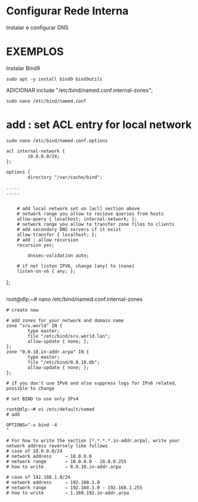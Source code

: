# Configurar Rede Interna

Instalar e configurar DNS


# EXEMPLOS
Instalar Bind9

```
sudo apt -y install bind9 bind9utils 
```
ADICIONAR include "/etc/bind/named.conf.internal-zones";
```
sudo nano /etc/bind/named.conf  
```
# add : set ACL entry for local network

```
sudo nano /etc/bind/named.conf.options 
```
```
acl internal-network {
        10.0.0.0/24;
};

options {
        directory "/var/cache/bind";

.....
.....

```
```
```
        # add local network set on [acl] section above
        # network range you allow to recieve queries from hosts
        allow-query { localhost; internal-network; };
        # network range you allow to transfer zone files to clients
        # add secondary DNS servers if it exist
        allow-transfer { localhost; };
        # add : allow recursion
        recursion yes;
```
        dnssec-validation auto;
```
        # if not listen IPV6, change [any] to [none]
        listen-on-v6 { any; };
};
```
```
root@dlp:~# nano /etc/bind/named.conf.internal-zones
```
# create new

# add zones for your network and domain name
zone "srv.world" IN {
        type master;
        file "/etc/bind/srv.world.lan";
        allow-update { none; };
};
zone "0.0.10.in-addr.arpa" IN {
        type master;
        file "/etc/bind/0.0.10.db";
        allow-update { none; };
};

# if you don't use IPv6 and also suppress logs for IPv6 related, possible to change

# set BIND to use only IPv4

root@dlp:~# vi /etc/default/named
# add

OPTIONS="-u bind -4
"

# For how to write the section [*.*.*.*.in-addr.arpa], write your network address reversely like follows
# case of 10.0.0.0/24
# network address     ⇒ 10.0.0.0
# network range       ⇒ 10.0.0.0 - 10.0.0.255
# how to write        ⇒ 0.0.10.in-addr.arpa

# case of 192.168.1.0/24
# network address     ⇒ 192.168.1.0
# network range       ⇒ 192.168.1.0 - 192.168.1.255
# how to write        ⇒ 1.168.192.in-addr.arpa


